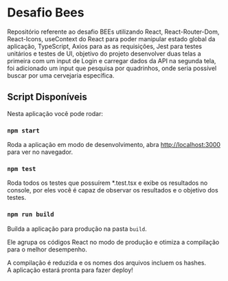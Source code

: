 # Desafio Bees

Repositório referente ao desafio BEEs utilizando React, React-Router-Dom, React-Icons, useContext do React para poder manipular estado global da aplicação, TypeScript, Axios para as as requisições, Jest para testes unitários e testes de UI, objetivo do projeto desenvolver duas telas a primeira com um input de Login e carregar dados da API na segunda tela, foi adicionado um input que pesquisa por quadrinhos, onde seria possível buscar por uma cervejaria específica.

## Script Disponíveis

Nesta aplicação você pode rodar:

### `npm start`

Roda a aplicação em modo de desenvolvimento, abra [http://localhost:3000](http://localhost:3000) para ver no navegador.

### `npm test`

Roda todos os testes que possuírem \*.test.tsx e exibe os resultados no console, por eles você é capaz de observar os resultados e o objetivo dos testes.

### `npm run build`

Builda a aplicação para produção na pasta `build`.

Ele agrupa os códigos React no modo de produção e otimiza a compilação para o melhor desempenho.

A compilação é reduzida e os nomes dos arquivos incluem os hashes.\
A aplicação estará pronta para fazer deploy!
